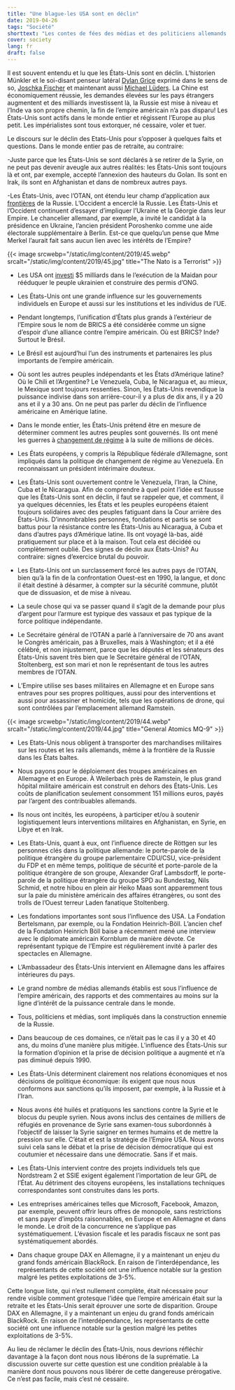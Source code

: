 ```yaml
---
title: "Une blague-les USA sont en déclin"
date: 2019-04-26
tags: "Société"
shorttext: "Les contes de fées des médias et des politiciens allemands continuent. L’impérialiste américain se rétrécit. La politique de l’éducation allemande aurait dû fournir une éducation, alors vous pouvez reconnaître la propagande."
cover: society
lang: fr
draft: false
---
```


Il est souvent entendu et lu que les États-Unis sont en déclin. L’historien Münkler et le soi-disant penseur latéral [Dylan Grice](https://www.handelsblatt.com/finanzen/anlagestrategie/trends/querdenker-dylan-grice-ueber-die-usa-amerika-ist-eine-nation-im-niedergang/3390018.html "Amerika ist eine Nation im Niedergang") exprimé dans le sens de so, [Joschka Fischer](https://www.zeit.de/2018/11/usa-donald-trump-analyse-joschka-fischer "Abgesang auf Amerika") et maintenant aussi [Michael Lüders](https://www.ipg-journal.de/Regionen/global/Artikel/Detail/eine-Katastrophe-reicht-3382/ "Eine Katastrophe reicht"). La Chine est économiquement réussie, les demandes élevées sur les pays étrangers augmentent et des milliards investissent là, la Russie est mise à niveau et l’Inde va son propre chemin, la fin de l’empire américain n’a pas disparu! Les États-Unis sont actifs dans le monde entier et régissent l’Europe au plus petit. Les impérialistes sont tous extorquer, né cessaire, voler et tuer.

Le discours sur le déclin des Etats-Unis pour s’opposer à quelques faits et questions. Dans le monde entier pas de retraite, au contraire:

  -Juste parce que les États-Unis se sont déclarés à se retirer de la Syrie, on ne peut pas devenir aveugle aux autres réalités: les États-Unis sont toujours là et ont, par exemple, accepté l’annexion des hauteurs du Golan. Ils sont en Irak, ils sont en Afghanistan et dans de nombreux autres pays.

-Les États-Unis, avec l’OTAN, ont étendu leur champ d’application aux [frontières](https://newspunch.com/nato-to-deploy-4000-troops-near-russias-borders-by-may/ "NATO is set to deploy a deterrent") de la Russie. L’Occident a encerclé la Russie. Les États-Unis et l’Occident continuent d’essayer d’impliquer l’Ukraine et la Géorgie dans leur Empire. Le chancelier allemand, par exemple, a invité le candidat à la présidence en Ukraine, l’ancien président Poroshenko comme une aide électorale supplémentaire à Berlin. Est-ce que quelqu’un pense que Mme Merkel l’aurait fait sans aucun lien avec les intérêts de l’Empire?

{{< image srcwebp="/static/img/content/2019/45.webp" srcalt="/static/img/content/2019/45.jpg" title="The Nato is a Terrorist" >}}

  - Les USA ont [investi](https://www.politifact.com/punditfact/statements/2014/mar/19/facebook-posts/united-states-spent-5-billion-ukraine-anti-governm/ "The United States spent $5 billion on Ukraine anti-government riots") $5 milliards dans le l’exécution de la Maidan pour rééduquer le peuple ukrainien et construire des permis d’ONG.

  - Les États-Unis ont une grande influence sur les gouvernements individuels en Europe et aussi sur les institutions et les individus de l’UE.

  - Pendant longtemps, l’unification d’États plus grands à l’extérieur de l’Empire sous le nom de BRICS a été considérée comme un signe d’espoir d’une alliance contre l’empire américain. Où est BRICS? Inde? Surtout le Brésil.

  - Le Brésil est aujourd’hui l’un des instruments et partenaires les plus importants de l’empire américain.

  - Où sont les autres peuples indépendants et les États d’Amérique latine? Où le Chili et l’Argentine? Le Venezuela, Cuba, le Nicaragua et, au mieux, le Mexique sont toujours ressenties. Sinon, les États-Unis revendique la puissance indivise dans son arrière-cour-il y a plus de dix ans, il y a 20 ans et il y a 30 ans. On ne peut pas parler du déclin de l’influence américaine en Amérique latine.

  - Dans le monde entier, les États-Unis prétend être en mesure de déterminer comment les autres peuples sont gouvernés. Ils ont mené les guerres à [changement de régime](https://en.wikipedia.org/wiki/United_States_involvement_in_regime_change "United States involvement in regime change") à la suite de millions de décès.

  - Les États européens, y compris la République fédérale d’Allemagne, sont impliqués dans la politique de changement de régime au Venezuela. En reconnaissant un président intérimaire douteux.

  - Les États-Unis sont ouvertement contre le Venezuela, l’Iran, la Chine, Cuba et le Nicaragua. Afin de comprendre à quel point l’idée est fausse que les États-Unis sont en déclin, il faut se rappeler que, et comment, il ya quelques décennies, les États et les peuples européens étaient toujours solidaires avec des peuples fatiguant dans la Cour arrière des États-Unis. D’innombrables personnes, fondations et partis se sont battus pour la résistance contre les États-Unis au Nicaragua, à Cuba et dans d’autres pays d’Amérique latine. Ils ont voyagé là-bas, aidé pratiquement sur place et à la maison. Tout cela est décidéé ou complètement oublié. Des signes de déclin aux États-Unis? Au contraire: signes d’exercice brutal du pouvoir.

  - Les Etats-Unis ont un surclassement forcé les autres pays de l’OTAN, bien qu’à la fin de la confrontation Ouest-est en 1990, la langue, et donc il était destiné à désarmer, à compter sur la sécurité commune, plutôt que de dissuasion, et de mise à niveau.

  - La seule chose qui va se passer quand il s’agit de la demande pour plus d’argent pour l’armure est typique des vassaux et pas typique de la force politique indépendante.

  - Le Secrétaire général de l’OTAN a parlé à l’anniversaire de 70 ans avant le Congrès américain, pas à Bruxelles, mais à Washington; et il a été célébré, et non injustement, parce que les députés et les sénateurs des États-Unis savent très bien que le Secrétaire général de l’OTAN, Stoltenberg, est son mari et non le représentant de tous les autres membres de l’OTAN.

  - L’Empire utilise ses bases militaires en Allemagne et en Europe sans entraves pour ses propres politiques, aussi pour des interventions et aussi pour assassiner et homicide, tels que les opérations de drone, qui sont contrôlées par l’emplacement allemand Ramstein.

{{< image srcwebp="/static/img/content/2019/44.webp" srcalt="/static/img/content/2019/44.jpg" title="General Atomics MQ-9" >}}

  - Les Etats-Unis nous obligent à transporter des marchandises militaires sur les routes et les rails allemands, même à la frontière de la Russie dans les États baltes.

  - Nous payons pour le déploiement des troupes américaines en Allemagne et en Europe. À Weilerbach près de Ramstein, le plus grand hôpital militaire américain est construit en dehors des États-Unis. Les coûts de planification seulement consomment 151 millions euros, payés par l’argent des contribuables allemands. 

  - Ils nous ont incités, les européens, à participer et/ou à soutenir logistiquement leurs interventions militaires en Afghanistan, en Syrie, en Libye et en Irak.

  - Les Etats-Unis, quant à eux, ont l’influence directe de Röttgen sur les personnes clés dans la politique allemande: le porte-parole de la politique étrangère du groupe parlementaire CDU/CSU, vice-président du FDP et en même temps, politique de sécurité et porte-parole de la politique étrangère de son groupe, Alexander Graf Lambsdorff, le porte-parole de la politique étrangère du groupe SPD au Bundestag, Nils Schmid, et notre hibou en plein air Heiko Maas sont apparemment tous sur la paie du ministère américain des affaires étrangères, ou sont des trolls de l’Ouest terreur Laden fanatique Stoltenberg. 

  - Les fondations importantes sont sous l’influence des USA. La Fondation Bertelsmann, par exemple, ou la Fondation Heinrich-Böll. L’ancien chef de la Fondation Heinrich Böll baise a récemment mené une interview avec le diplomate américain Kornblum de manière dévote. Ce représentant typique de l’Empire est régulièrement invité à parler des spectacles en Allemagne.

  - L’Ambassadeur des États-Unis intervient en Allemagne dans les affaires intérieures du pays.

  - Le grand nombre de médias allemands établis est sous l’influence de l’empire américain, des rapports et des commentaires au moins sur la ligne d’intérêt de la puissance centrale dans le monde.

  - Tous, politiciens et médias, sont impliqués dans la construction ennemie de la Russie.

  - Dans beaucoup de ces domaines, ce n’était pas le cas il y a 30 et 40 ans, du moins d’une manière plus mitigée. L’influence des États-Unis sur la formation d’opinion et la prise de décision politique a augmenté et n’a pas diminué depuis 1990.

  - Les États-Unis déterminent clairement nos relations économiques et nos décisions de politique économique: ils exigent que nous nous conformons aux sanctions qu’ils imposent, par exemple, à la Russie et à l’Iran.

  - Nous avons été huilés et pratiquons les sanctions contre la Syrie et le blocus du peuple syrien. Nous avons inclus des centaines de milliers de réfugiés en provenance de Syrie sans examen-tous subordonnés à l’objectif de laisser la Syrie saigner en termes humains et de mettre la pression sur elle. C’était et est la stratégie de l’Empire USA. Nous avons suivi cela sans le débat et la prise de décision démocratique qui est coutumier et nécessaire dans une démocratie. Sans if et mais.

  - Les États-Unis intervient contre des projets individuels tels que Nordstream 2 et SSIE exigent également l’importation de leur GPL de l’État. Au détriment des citoyens européens, les installations techniques correspondantes sont construites dans les ports.

  - Les entreprises américaines telles que Microsoft, Facebook, Amazon, par exemple, peuvent offrir leurs offres de monopole, sans restrictions et sans payer d’impôts raisonnables, en Europe et en Allemagne et dans le monde. Le droit de la concurrence ne s’applique pas systématiquement. L’évasion fiscale et les paradis fiscaux ne sont pas systématiquement abordés.

  - Dans chaque groupe DAX en Allemagne, il y a maintenant un enjeu du grand fonds américain BlackRock. En raison de l’interdépendance, les représentants de cette société ont une influence notable sur la gestion malgré les petites exploitations de 3-5%.

Cette longue liste, qui n’est nullement complète, était nécessaire pour rendre visible comment grotesque l’idée que l’empire américain était sur la retraite et les États-Unis serait éprouver une sorte de disparition. Groupe DAX en Allemagne, il y a maintenant un enjeu du grand fonds américain BlackRock. En raison de l’interdépendance, les représentants de cette société ont une influence notable sur la gestion malgré les petites exploitations de 3-5%.

Au lieu de réclamer le déclin des États-Unis, nous devrions réfléchir davantage à la façon dont nous nous libérons de la suprématie. La discussion ouverte sur cette question est une condition préalable à la manière dont nous pouvons nous libérer de cette dangereuse prérogative. Ce n’est pas facile, mais c’est né cessaire.
